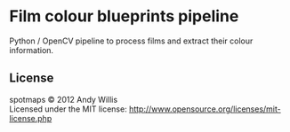 # Film colour blueprints pipeline

Python / OpenCV pipeline to process films and extract their colour information.

## License
spotmaps &copy; 2012 Andy Willis  
Licensed under the MIT license: http://www.opensource.org/licenses/mit-license.php